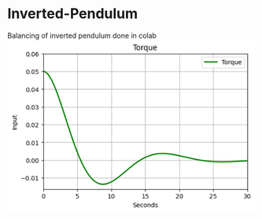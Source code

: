# Inverted-Pendulum
Balancing of inverted pendulum done in colab
<img src="Pcontroller-Torque.png" alt="Flowers in Chania">
